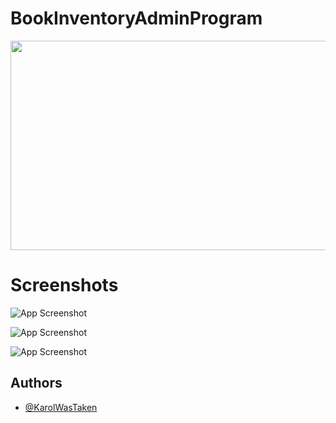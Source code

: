 
# BookInventoryAdminProgram
<img src="https://cdn.discordapp.com/attachments/1144292069649686568/1144292104974110821/InventoryManagerGithubBanner.png" width=520 height=335>


# Screenshots

![App Screenshot](https://cdn.discordapp.com/attachments/1144292069649686568/1144292794777747496/BookInventoryAdminProgram_FdDhxkaUea.png)

![App Screenshot](https://cdn.discordapp.com/attachments/491979554731327549/1144294809335500800/BookInventoryAdminProgram_MJ7qLtzf4c.gif)

![App Screenshot](https://cdn.discordapp.com/attachments/1144292069649686568/1144293906268291132/BookInventoryAdminProgram_M5IqaypGTA.png)

## Authors

- [@KarolWasTaken](https://github.com/KarolWasTaken)

